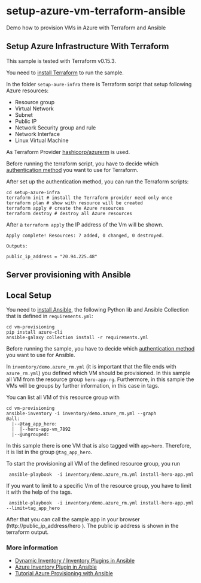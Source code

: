 # setup-azure-vm-terraform-ansible
Demo how to provision VMs in Azure with Terraform and Ansible

## Setup Azure Infrastructure With Terraform

This sample is tested with Terraform v0.15.3.

You need to [install Terraform](https://www.terraform.io/downloads.html) to run the sample.

In the folder `setup-aure-infra` there is Terraform script that setup following Azure resources:

- Resource group
- Virtual Network
- Subnet
- Public IP
- Network Security group and rule
- Network Interface
- Linux Virtual Machine

As Terraform Provider [hashicorp/azurerm](https://registry.terraform.io/providers/hashicorp/azurerm/latest) is used.

Before running the terraform script, you have to decide which [authentication method](https://registry.terraform.io/providers/hashicorp/azurerm/latest/docs#authenticating-to-azure) you want to use for Terraform.

After set up the authentication method, you can run the Terraform scripts:

```shell
cd setup-azure-infra
terraform init # install the Terraform provider need only once
terraform plan # show with resource will be created
terraform apply # create the Azure resources
terraform destroy # destroy all Azure resources
```

After a `terraform apply` the IP address of the Vm will be shown.

```shell
Apply complete! Resources: 7 added, 0 changed, 0 destroyed.

Outputs:

public_ip_address = "20.94.225.48"
```

## Server provisioning with Ansible

## Local Setup

You need to [install Ansible](https://docs.ansible.com/ansible-core/devel/installation_guide/intro_installation.html), the following Python lib and Ansible Collection that is defined in `requirements.yml`:

```shell
cd vm-provisioning
pip install azure-cli
ansible-galaxy collection install -r requirements.yml
```

Before running the sample, you have to decide which [authentication method](https://docs.ansible.com/ansible/latest/collections/azure/azcollection/azure_rm_inventory.html#parameter-auth_source) you want to use for Ansible.

In `inventory/demo.azure_rm.yml` (it is important that the file ends with `azure_rm.yml`) you defined which VM should be provisioned.
In this sample all VM from the resource group `hero-app-rg`.
Furthermore, in this sample the VMs will be groups by further information, in this case in tags.

You can list all VM of this resource group with

```shell
cd vm-provisioning
ansible-inventory -i inventory/demo.azure_rm.yml --graph
@all:
  |--@tag_app_hero:
  |  |--hero-app-vm_7892
  |--@ungrouped:
```

In this sample there is one VM that is also tagged with `app=hero`.
Therefore, it is list in the group `@tag_app_hero`.

To start the provisioning all VM of the defined resource group, you run

```shell
 ansible-playbook  -i inventory/demo.azure_rm.yml install-hero-app.yml
```

If you want to limit to a specific Vm of the resource group, you have to limit it with the help of the tags.

```shell
 ansible-playbook  -i inventory/demo.azure_rm.yml install-hero-app.yml --limit=tag_app_hero
```

After that you can call the sample app in your browser (http://public_ip_address/hero ).
The public ip address is shown in the terraform output.

### More information
- [Dynamic Inventory / Inventory Plugins in Ansible ](https://docs.ansible.com/ansible/latest/plugins/inventory.html)
- [Azure Inventory Plugin in Ansible](https://docs.ansible.com/ansible/latest/collections/azure/azcollection/azure_rm_inventory.html#ansible-collections-azure-azcollection-azure-rm-inventory)
- [Tutorial Azure Provisioning with Ansible](https://docs.microsoft.com/en-us/azure/developer/ansible/dynamic-inventory-configure?tabs=ansible)
